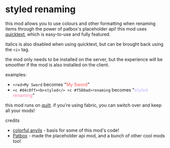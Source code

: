 # styled renaming

this mod allows you to use colours and other formatting when renaming items through the power of patbox's placeholder api! this mod uses [quicktext](https://placeholders.pb4.eu/user/quicktext/), which is easy-to-use and fully featured.

italics is also disabled when using quicktext, but can be brought back using the `<i>` tag.

the mod only needs to be installed on the server, but the experience will be smoother if the mod is also installed on the client.

examples:

- `<red>My Sword` becomes "<font color="#FF5555">My Sword</font>"
- `<c #d4c8ff><b>styled</> <c #f580ad>renaming` becomes "<font color="#d4c8ff"><b>styled</b></font> <font color="#f580ad">renaming</font>"

this mod runs on [quilt](https://quiltmc.org/). if you're using fabric, you can switch over and keep all your mods!

credits

- [colorful anvils](https://modrinth.com/mod/Di6KteGa) - basis for some of this mod's code!
- [Patbox](https://modrinth.com/user/L8RLwrF2) - made the placeholder api mod, and a bunch of other cool mods too!
